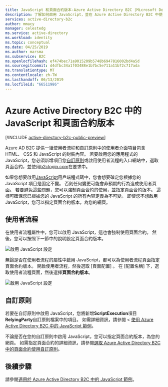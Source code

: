 ```yaml
---
title: JavaScript 和頁面合約版本-Azure Active Directory B2C |Microsoft Docs
description: 了解如何啟用 JavaScript，並在 Azure Active Directory B2C 中使用頁面合約版本。
services: active-directory-b2c
author: mmacy
manager: celestedg
ms.service: active-directory
ms.workload: identity
ms.topic: conceptual
ms.date: 04/25/2019
ms.author: marsma
ms.subservice: B2C
ms.openlocfilehash: ef474bec71a9015209b5748b6947816002bd4a5d
ms.sourcegitcommit: d4dfbc34a1f03488e1b7bc5e711a11b72c717ada
ms.translationtype: MT
ms.contentlocale: zh-TW
ms.lasthandoff: 06/13/2019
ms.locfileid: "66511986"
---
```

# <a name="javascript-and-page-contract-versions-in-azure-active-directory-b2c"></a>Azure Active Directory B2C 中的 JavaScript 和頁面合約版本

[!INCLUDE [active-directory-b2c-public-preview](../../includes/active-directory-b2c-public-preview.md)]

Azure AD B2C 提供一組使用者流程和自訂原則中的使用者介面項目包含 HTML、 CSS 和 JavaScript 的封裝內容。 若要啟用您的應用程式的 JavaScript，您必須新增項目您[自訂原則](active-directory-b2c-overview-custom.md)或啟用使用者流程的入口網站中，選取頁面合約，並使用[b2clogin.com](b2clogin.md)在要求中。

如果您想要啟用[JavaScript](javascript-samples.md)用戶端程式碼中，您會想要確定您根據您的 JavaScript 項目是固定不變。 否則任何變更可能會非預期的行為造成使用者頁面。 若要避免這些問題，您可以強制頁面合約的使用，並指定頁面合約版本。 這樣可確保您已根據您的 JavaScript 的所有內容定義為不可變。 即使您不想啟用 JavaScript，您可以指定頁面合約版本，為您的網頁。

## <a name="user-flows"></a>使用者流程

在使用者流程屬性中，您可以啟用 JavaScript，這也會強制使用頁面合約。 然後，您可以按照下一節中的說明設定頁面合約版本。

![啟用 JavaScript 設定](media/user-flow-javascript-overview/javascript-settings.png)

無論是否在使用者流程的屬性中啟用 JavaScript，都可以為使用者流程頁面指定頁面合約版本。 開啟使用者流程，然後選取 [頁面配置]  。 在 [配置名稱]  下，選取使用者流程頁面，然後選擇**頁面合約版本**。

![啟用 JavaScript 設定](media/user-flow-javascript-overview/page-contract-version.png)

## <a name="custom-policies"></a>自訂原則

若要在自訂原則中啟用 JavaScript，您將新增**ScriptExecution**項目**RelyingParty**自訂原則檔案中的項目。 如需詳細資訊，請參閱 <<c0> [ 使用 Azure Active Directory B2C 中的 JavaScript 範例](javascript-samples.md)。

不論是否在您的自訂原則中啟用 JavaScript，您可以指定頁面合約版本，為您的網頁。 如需指定頁面合約的詳細資訊，請參閱[選取 Azure Active Directory B2C 中的頁面合約使用自訂原則](page-contract.md)。

## <a name="next-steps"></a>後續步驟

請參閱[適用於 Azure Active Directory B2C 中的 JavaScript 範例](javascript-samples.md)。
